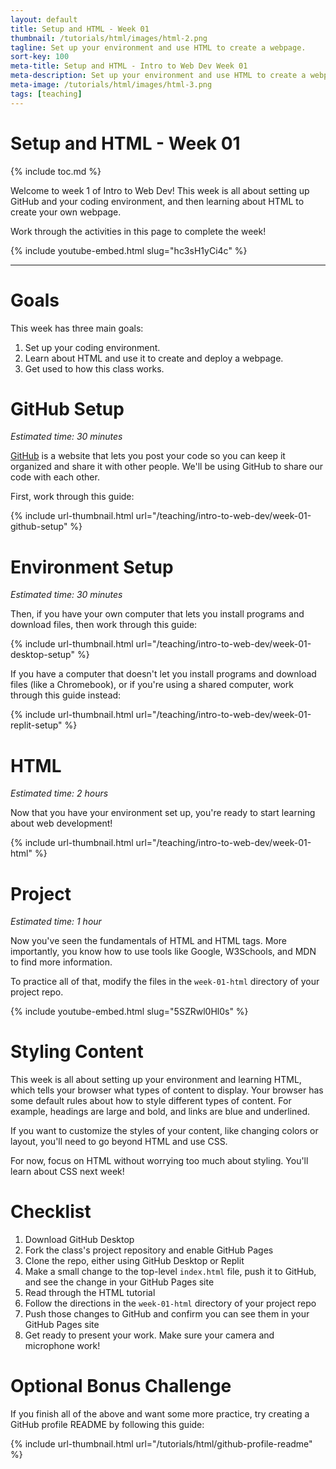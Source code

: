 ```yaml
---
layout: default
title: Setup and HTML - Week 01
thumbnail: /tutorials/html/images/html-2.png
tagline: Set up your environment and use HTML to create a webpage.
sort-key: 100
meta-title: Setup and HTML - Intro to Web Dev Week 01
meta-description: Set up your environment and use HTML to create a webpage.
meta-image: /tutorials/html/images/html-3.png
tags: [teaching]
---
```


# Setup and HTML - Week 01

{% include toc.md %}

Welcome to week 1 of Intro to Web Dev! This week is all about setting up GitHub and your coding environment, and then learning about HTML to create your own webpage.

Work through the activities in this page to complete the week!

{% include youtube-embed.html slug="hc3sH1yCi4c" %}

---

# Goals

This week has three main goals:

1. Set up your coding environment.
2. Learn about HTML and use it to create and deploy a webpage.
3. Get used to how this class works.

# GitHub Setup

*Estimated time: 30 minutes*

[GitHub](https://github.com) is a website that lets you post your code so you can keep it organized and share it with other people. We'll be using GitHub to share our code with each other.

First, work through this guide:

{% include url-thumbnail.html url="/teaching/intro-to-web-dev/week-01-github-setup" %}

# Environment Setup

*Estimated time: 30 minutes*

Then, if you have your own computer that lets you install programs and download files, then work through this guide:

{% include url-thumbnail.html url="/teaching/intro-to-web-dev/week-01-desktop-setup" %}

If you have a computer that doesn't let you install programs and download files (like a Chromebook), or if you're using a shared computer, work through this guide instead:

{% include url-thumbnail.html url="/teaching/intro-to-web-dev/week-01-replit-setup" %}

# HTML

*Estimated time: 2 hours*

Now that you have your environment set up, you're ready to start learning about web development!

{% include url-thumbnail.html url="/teaching/intro-to-web-dev/week-01-html" %}

# Project

*Estimated time: 1 hour*

Now you've seen the fundamentals of HTML and HTML tags. More importantly, you know how to use tools like Google, W3Schools, and MDN to find more information.

To practice all of that, modify the files in the `week-01-html` directory of your project repo.

{% include youtube-embed.html slug="5SZRwl0Hl0s" %}

# Styling Content

This week is all about setting up your environment and learning HTML, which tells your browser what types of content to display. Your browser has some default rules about how to style different types of content. For example, headings are large and bold, and links are blue and underlined.

If you want to customize the styles of your content, like changing colors or layout, you'll need to go beyond HTML and use CSS.

For now, focus on HTML without worrying too much about styling. You'll learn about CSS next week!

# Checklist

1. Download GitHub Desktop
2. Fork the class's project repository and enable GitHub Pages
3. Clone the repo, either using GitHub Desktop or Replit
4. Make a small change to the top-level `index.html` file, push it to GitHub, and see the change in your GitHub Pages site
5. Read through the HTML tutorial
6. Follow the directions in the `week-01-html` directory of your project repo
7. Push those changes to GitHub and confirm you can see them in your GitHub Pages site
8. Get ready to present your work. Make sure your camera and microphone work!

# Optional Bonus Challenge

If you finish all of the above and want some more practice, try creating a GitHub profile README by following this guide:

{% include url-thumbnail.html url="/tutorials/html/github-profile-readme" %}
